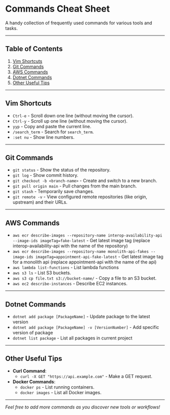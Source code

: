 # Commands Cheat Sheet

A handy collection of frequently used commands for various tools and tasks.

---

## Table of Contents
1. [Vim Shortcuts](#vim-shortcuts)
2. [Git Commands](#git-commands)
3. [AWS Commands](#aws-commands)
4. [Dotnet Commands](#dotnet-commands)
5. [Other Useful Tips](#other-useful-tips)

---

## Vim Shortcuts
- `Ctrl-e` - Scroll down one line (without moving the cursor).
- `Ctrl-y` - Scroll up one line (without moving the cursor).
- `yyp` - Copy and paste the current line.
- `/search_term` - Search for `search_term`.
- `:set nu` - Show line numbers.

---

## Git Commands
- `git status` - Show the status of the repository.
- `git log` - Show commit history.
- `git checkout -b <branch-name>` - Create and switch to a new branch.
- `git pull origin main` - Pull changes from the main branch.
- `git stash` - Temporarily save changes.
- `git remote -v` - View configured remote repositories (like origin, upstream) and their URLs.

---

## AWS Commands
- `aws ecr describe-images --repository-name interop-availability-api --image-ids imageTag=fake-latest` - Get latest image tag (replace interop-availability-api with the name of the repository)
- `aws ecr describe-images --repository-name monolith-api-fakes --image-ids imageTag=appointment-api-fake-latest` - Get latest image tag for a monolith api (replace appointment-api with the name of the api)
- `aws lambda list-functions` - List lambda functions
- `aws s3 ls` - List S3 buckets.
- `aws s3 cp file.txt s3://bucket-name/` - Copy a file to an S3 bucket.
- `aws ec2 describe-instances` - Describe EC2 instances.

---

## Dotnet Commands
- `dotnet add package [PackageName]` - Update package to the latest version
- `dotnet add package [PackageName] -v [VersionNumber]` - Add specific version of package
- `dotnet list package` - List all packages in current project

---

## Other Useful Tips
- **Curl Command**:
  - `curl -X GET "https://api.example.com"` - Make a GET request.
- **Docker Commands**:
  - `docker ps` - List running containers.
  - `docker images` - List all Docker images.

---

*Feel free to add more commands as you discover new tools or workflows!*
